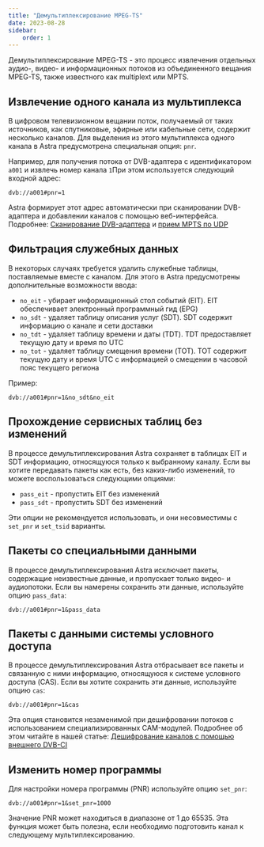 ```yaml
---
title: "Демультиплексирование MPEG-TS"
date: 2023-08-28
sidebar:
    order: 1
---
```


Демультиплексирование MPEG-TS - это процесс извлечения отдельных аудио-, видео- и информационных потоков из объединенного вещания MPEG-TS, также известного как multiplext или MPTS.

## Извлечение одного канала из мультиплекса[](/ru/astra/processing/mpegts/demux#extracting-single-channel-from-multiplex)

В цифровом телевизионном вещании поток, получаемый от таких источников, как спутниковые, эфирные или кабельные сети, содержит несколько каналов. Для выделения из этого мультиплекса одного канала в Astra предусмотрена специальная опция: `pnr`.

Например, для получения потока от DVB-адаптера с идентификатором `a001` и извлечь номер канала `1`При этом используется следующий входной адрес:

```
dvb://a001#pnr=1
```

Astra формирует этот адрес автоматически при сканировании DVB-адаптера и добавлении каналов с помощью веб-интерфейса. Подробнее: [Сканирование DVB-адаптера](/ru/astra/receiving/dvb/scan) и [прием MPTS по UDP](/ru/astra/receiving/ip/mpts-via-udp)

## Фильтрация служебных данных[](/ru/astra/processing/mpegts/demux#filter-service-tables)

В некоторых случаях требуется удалить служебные таблицы, поставляемые вместе с каналом. Для этого в Astra предусмотрены дополнительные возможности ввода:

- `no_eit` - убирает информационный стол событий (EIT). EIT обеспечивает электронный программный гид (EPG)
- `no_sdt` - удаляет таблицу описания услуг (SDT). SDT содержит информацию о канале и сети доставки
- `no_tdt` - удаляет таблицу времени и даты (TDT). TDT предоставляет текущую дату и время по UTC
- `no_tot` - удаляет таблицу смещения времени (TOT). TOT содержит текущую дату и время UTC с информацией о смещении в часовой пояс текущего региона

Пример:

```
dvb://a001#pnr=1&no_sdt&no_eit
```

## Прохождение сервисных таблиц без изменений[](/ru/astra/processing/mpegts/demux#pass-service-tables-without-modification)

В процессе демультиплексирования Astra сохраняет в таблицах EIT и SDT информацию, относящуюся только к выбранному каналу. Если вы хотите передавать пакеты как есть, без каких-либо изменений, то можете воспользоваться следующими опциями:

- `pass_eit` - пропустить EIT без изменений
- `pass_sdt` - пропустить SDT без изменений

Эти опции не рекомендуется использовать, и они несовместимы с `set_pnr` и `set_tsid` варианты.

## Пакеты со специальными данными[](/ru/astra/processing/mpegts/demux#packets-with-private-data)

В процессе демультиплексирования Astra исключает пакеты, содержащие неизвестные данные, и пропускает только видео- и аудиопотоки. Если вы намерены сохранить эти данные, используйте опцию `pass_data`:

```
dvb://a001#pnr=1&pass_data
```

## Пакеты с данными системы условного доступа[](/ru/astra/processing/mpegts/demux#packets-with-conditional-access-data)

В процессе демультиплексирования Astra отбрасывает все пакеты и связанную с ними информацию, относящуюся к системе условного доступа (CAS). Если вы хотите сохранить эти данные, используйте опцию `cas`:

```
dvb://a001#pnr=1&cas
```

Эта опция становится незаменимой при дешифровании потоков с использованием специализированных CAM-модулей. Подробнее об этом читайте в нашей статье: [Дешифрование каналов с помощью внешнего DVB-CI](/ru/astra/receiving/dvb/external-ci)

## Изменить номер программы[](/ru/astra/processing/mpegts/demux#change-program-number)

Для настройки номера программы (PNR) используйте опцию `set_pnr`:

```
dvb://a001#pnr=1&set_pnr=1000
```

Значение PNR может находиться в диапазоне от 1 до 65535. Эта функция может быть полезна, если необходимо подготовить канал к следующему мультиплексированию.
